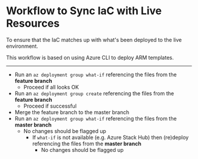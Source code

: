 # Workflow to Sync IaC with Live Resources

To ensure that the IaC matches up with what's been deployed to the live environment.

This workflow is based on using Azure CLI to deploy ARM templates.

----

- Run an `az deployment group what-if` referencing the files from the **feature branch**
  - Proceed if all looks OK
- Run an `az deployment group create` referencing the files from the **feature branch**
  - Proceed if successful
- Merge the feature branch to the master branch
- Run an `az deployment group what-if` referencing the files from the **master branch**
  - No changes should be flagged up
    - If `what-if` is not available (e.g. Azure Stack Hub) then (re)deploy referencing the files from the **master branch**
      - No changes should be flagged up
